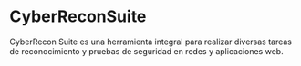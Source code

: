 # CyberReconSuite
CyberRecon Suite es una herramienta integral para realizar diversas tareas de reconocimiento y pruebas de seguridad en redes y aplicaciones web. 
